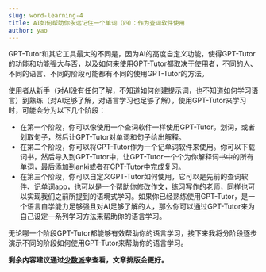 ```yaml
---
slug: word-learning-4
title: AI如何帮助你永远记住一个单词（四）：作为查词软件使用
author: yao
---
```


GPT-Tutor和其它工具最大的不同是，因为AI的高度自定义功能，使得GPT-Tutor的功能和功能强大与否，以及如何来使用GPT-Tutor都取决于使用者，不同的人、不同的语言、不同的阶段可能都有不同的使用GPT-Tutor的方法。

使用者从新手（对AI没有任何了解，不知道如何创建提示词，也不知道如何学习语言）到熟练（对AI足够了解，对语言学习也足够了解），使用GPT-Tutor来学习时，可能会分为以下几个阶段：

- 在第一个阶段，你可以像使用一个查词软件一样使用GPT-Tutor。划词，或者划取句子，然后让GPT-Tutor对单词和句子给出解释。
- 在第二个阶段，你可以将GPT-Tutor作为一个记单词软件来使用。你可以下载词书，然后导入到GPT-Tutor中，让GPT-Tutor一个个为你解释词书中的所有单词，最后添加到anki或者在GPT-Tutor中完成复习。
- 在第三个阶段，你可以自定义GPT-Tutor如何使用，它可以是先前的查词软件、记单词app，也可以是一个帮助你修改作文，练习写作的老师，同样也可以实现我们之前所提到的语境式学习。如果你已经熟练使用GPT-Tutor，是一个语言自学能力足够强且对AI足够了解的人，那么你可以通过GPT-Tutor来为自己设定一系列学习方法来帮助你的语言学习。

无论哪一个阶段GPT-Tutor都能够有效帮助你的语言学习，接下来我将分阶段逐步演示不同的阶段如何使用GPT-Tutor来帮助你的语言学习。

**剩余内容建议通过[少数派](https://sspai.com/post/91569)来查看，文章排版会更好。**